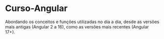# Curso-Angular
 Abordando os conceitos e funções utilizadas no dia a dia, desde as versões mais antigas (Angular 2 a 16), como as versões mais recentes (Angular 17+).
